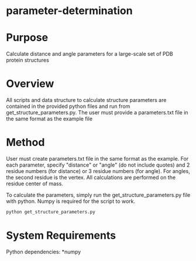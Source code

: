 # parameter-determination

Purpose
=============

Calculate distance and angle parameters for a large-scale set of PDB protein structures

Overview
=============
All scripts and data structure to calculate structure parameters are contained in the provided python files and run from get_structure_parameters.py. The user must provide a parameters.txt file in the same format as the example file

Method
=============
User must create parameters.txt file in the same format as the example. For each parameter, specify "distance" or "angle" (do not include quotes) and 2 residue numbers (for distance) or 3 residue numbers (for angle). For angles, the second residue is the vertex. All calculations are performed on the residue center of mass.

To calculate the parameters, simply run the get_structure_parameters.py file with python. Numpy is required for the script to work.

```bash
python get_structure_parameters.py
```

System Requirements
======
Python dependencies:
*numpy